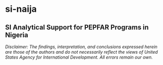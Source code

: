 # si-naija
SI Analytical Support for PEPFAR Programs in Nigeria
---

*Disclaimer: The findings, interpretation, and conclusions expressed herein are those of the authors and do not necessarily reflect the views of United States Agency for International Development. All errors remain our own.*